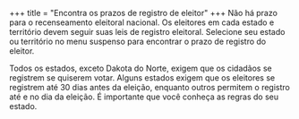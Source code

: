+++
title = "Encontra os prazos de registro de eleitor"
+++
Não há prazo para o recenseamento eleitoral nacional. Os eleitores em cada estado e território devem seguir suas leis de registro eleitoral. Selecione seu estado ou território no menu suspenso para encontrar o prazo de registro do eleitor.

Todos os estados, exceto Dakota do Norte, exigem que os cidadãos se registrem se quiserem votar. Alguns estados exigem que os eleitores se registrem até 30 dias antes da eleição, enquanto outros permitem o registro até e no dia da eleição. É importante que você conheça as regras do seu estado.
